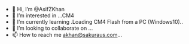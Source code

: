 - 👋 Hi, I’m @AsifZKhan
- 👀 I’m interested in ...CM4
- 🌱 I’m currently learning .Loading CM4 Flash from a PC (Windows10)..
- 💞️ I’m looking to collaborate on ...
- 📫 How to reach me akhan@sakuraus.com...

<!---
AsifZKhan/AsifZKhan is a ✨ special ✨ repository because its `README.md` (this file) appears on your GitHub profile.
You can click the Preview link to take a look at your changes.
--->
